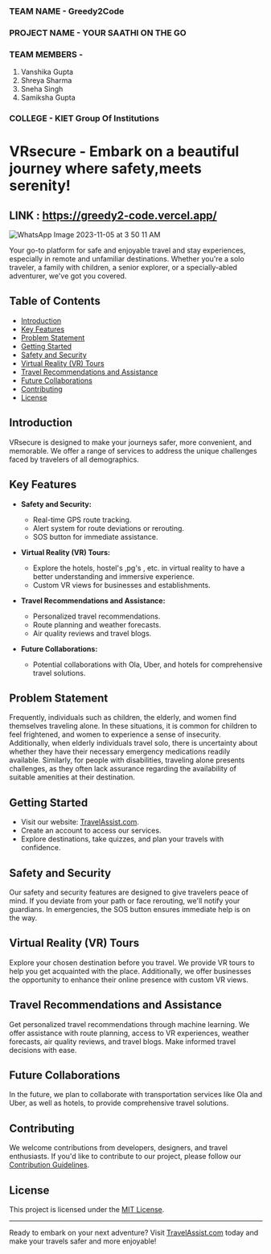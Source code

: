 ### TEAM NAME - Greedy2Code


### PROJECT NAME - YOUR SAATHI ON THE GO

### TEAM MEMBERS - 
1. Vanshika Gupta
2. Shreya  Sharma
3. Sneha Singh
4. Samiksha Gupta




### COLLEGE - KIET Group Of Institutions



# VRsecure - Embark on a beautiful journey where safety,meets serenity!

## LINK : https://greedy2-code.vercel.app/

![WhatsApp Image 2023-11-05 at 3 50 11 AM](https://github.com/Samikshagp/Greedy2Code/assets/103514102/49359040-9b20-46d3-97ae-171c789eb1fb)

 Your go-to platform for safe and enjoyable travel and stay experiences, especially in remote and unfamiliar destinations. Whether you're a solo traveler, a family with children, a senior explorer, or a specially-abled adventurer, we've got you covered.

## Table of Contents
- [Introduction](#introduction)
- [Key Features](#key-features)
- [Problem Statement](#problem-statement)
- [Getting Started](#getting-started)
- [Safety and Security](#safety-and-security)
- [Virtual Reality (VR) Tours](#virtual-reality-vr-tours)
- [Travel Recommendations and Assistance](#travel-recommendations-and-assistance)
- [Future Collaborations](#future-collaborations)
- [Contributing](#contributing)
- [License](#license)

## Introduction

VRsecure is designed to make your journeys safer, more convenient, and memorable. We offer a range of services to address the unique challenges faced by travelers of all demographics.

## Key Features

- **Safety and Security:**
  - Real-time GPS route tracking.
  - Alert system for route deviations or rerouting.
  - SOS button for immediate assistance.

- **Virtual Reality (VR) Tours:**
  - Explore the hotels, hostel's ,pg's , etc. in virtual reality to have a better understanding and immersive experience.
  - Custom VR views for businesses and establishments.

- **Travel Recommendations and Assistance:**
  - Personalized travel recommendations.
  - Route planning and weather forecasts.
  - Air quality reviews and travel blogs.

- **Future Collaborations:**
  - Potential collaborations with Ola, Uber, and hotels for comprehensive travel solutions.

## Problem Statement

Frequently, individuals such as children, the elderly, and women find themselves traveling alone. In these situations, it is common for children to feel frightened, and women to experience a sense of insecurity. Additionally, when elderly individuals travel solo, there is uncertainty about whether they have their necessary emergency medications readily available. Similarly, for people with disabilities, traveling alone presents challenges, as they often lack assurance regarding the availability of suitable amenities at their destination.

## Getting Started

- Visit our website: [TravelAssist.com](https://www.travelassist.com).
- Create an account to access our services.
- Explore destinations, take quizzes, and plan your travels with confidence.

## Safety and Security

Our safety and security features are designed to give travelers peace of mind. If you deviate from your path or face rerouting, we'll notify your guardians. In emergencies, the SOS button ensures immediate help is on the way.

## Virtual Reality (VR) Tours

Explore your chosen destination before you travel. We provide VR tours to help you get acquainted with the place. Additionally, we offer businesses the opportunity to enhance their online presence with custom VR views.

## Travel Recommendations and Assistance

Get personalized travel recommendations through machine learning. We offer assistance with route planning, access to VR experiences, weather forecasts, air quality reviews, and travel blogs. Make informed travel decisions with ease.

## Future Collaborations

In the future, we plan to collaborate with transportation services like Ola and Uber, as well as hotels, to provide comprehensive travel solutions.

## Contributing

We welcome contributions from developers, designers, and travel enthusiasts. If you'd like to contribute to our project, please follow our [Contribution Guidelines](CONTRIBUTING.md).

## License

This project is licensed under the [MIT License](LICENSE).

---

Ready to embark on your next adventure? Visit [TravelAssist.com](https://www.travelassist.com) today and make your travels safer and more enjoyable!





